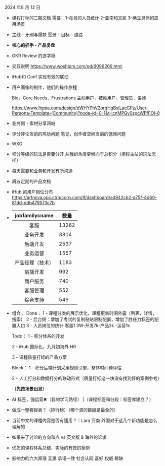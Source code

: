 2024 年8 月 12 日

- 课程打标的二期文档
   需要：1-亮哥的人员统计 2-亚南和文凯 3-确立具体的应用场景
   
- 主线 - 牙刷与爆款
   愿景 - 目标 - 道路
   
- **核心的抓手 - 产品复盘**

- OKR Review 的逐字稿

- 交互说明 https://www.woshipm.com/pd/6096269.html

- iHub和 Conf 实现有效的联动

- 用户画像的制作，他们的操作旅程

  Bio，Core Needs，Frustrations
  主动用户，被动用户，管理员，讲师

  https://www.figma.com/design/dWHYPhV2orgHgBsILaeGPz/User-Persona-Template-(Community)?node-id=0-1&t=cnMPGv0spcWFfFOl-0

- 业务侧 - 素材分享网站

- 评分评论当前的鸡肋问题
  笔记，创作者空间当前的低频问题

- WXG 

- 积分等级的玩法是否要分开
  从我的角度更倾向于总积分（携程主站的玩法怎样）

- 每天需要和业务和开发有所沟通

- 周五定期的产品文档

- iHub 的用户岗位分布
   https://artnova.ops.ctripcorp.com/#/dashboard/ad842cb2-a75f-4d60-81dd-ddb479573c7b

- |  jobfamilycname  | 数量  |
   | :--------------: | ----- |
   |       客服       | 13262 |
   |     业务开发     | 3814  |
   |     后端开发     | 2537  |
   |     业务运营     | 1557  |
   | 产品经理（技术） | 1183  |
   |     前端开发     | 992   |
   |     商户服务     | 740   |
   |     客服管理     | 552   |
   |     综合支持     | 549   |

- 组会：
   Done：
   1 - 课程分类的展示优化，课程更新时间外露（列表，详情，搜索）
   2 - 后台侧：增加了考试的复制粘贴限制配置，增加了胜任力标签的配置入口
   3 - 人员岗位的统计 客服1.3W-开发7k-产品2k -运营1k

   Todo：
   1 - 积分体系的开发

   2 - iHub 国际化，九月初海外 HR

   3 - 课程质量打标的产品方案

   Block：
   1 - 积分后端计划采用规则引擎，整体时间待评估

   2 - 人工打分和数据打分的联动形式（质量打标这一块没有找到好的案例参考）

   **（先按场景出发）**

- AI 标签，强运营✖（我的学习路径） |（课程标签和分段｜标签库建立？）
- 做成一整套报表？（排行榜）（哪个源的数据是最全的）
- 当前中文的课程内容是否有适用？｜Lara 亚南 外国对于这几个新功能是怎么理解的
- 如果来了讨论的方向和点 vs 英文版 & 海外的诉求
- 优质的课程体系总结，实际的有效的案例
- 影响力的六大原理 互惠 承诺一致 社会认同 喜好 权威 稀缺
